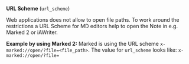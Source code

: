 **URL Scheme** (`url_scheme`)

Web applications does not allow to open file paths. To work around the restrictions a URL Scheme  for MD editors help to open the Note in e.g. Marked 2 or iAWriter.

**Example by using Marked 2:**
Marked is using the URL scheme `x-marked://open/?file=<file_path>`. The value for  `url_scheme` looks like: `x-marked://open/?file=`